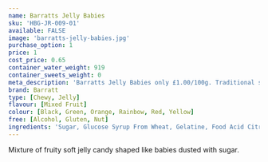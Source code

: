 ```yaml
---
name: Barratts Jelly Babies
sku: 'HBG-JR-009-01'
available: FALSE
image: 'barratts-jelly-babies.jpg'
purchase_option: 1
price: 1
cost_price: 0.65
container_water_weight: 919
container_sweets_weight: 0
meta_description: 'Barratts Jelly Babies only £1.00/100g. Traditional sweets and more at Humbugs Confectionery Store. Specialists in satisfying your sweet tooth!'
brand: Barratt
type: [Chewy, Jelly]
flavour: [Mixed Fruit]
colour: [Black, Green, Orange, Rainbow, Red, Yellow]
free: [Alcohol, Gluten, Nut]
ingredients: 'Sugar, Glucose Syrup From Wheat, Gelatine, Food Acid Citric Acid, Flavourings, Natural Colours (Anthocyanin, Curcumin, Capsanthin), Vegetable Concentrate, Maize Starch'
---
```

Mixture of fruity soft jelly candy shaped like babies dusted with sugar.